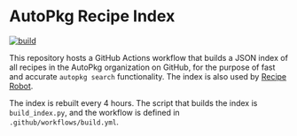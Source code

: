 # AutoPkg Recipe Index

[![build](https://github.com/autopkg/index/actions/workflows/build.yml/badge.svg)](https://github.com/autopkg/index/actions/workflows/build.yml)

This repository hosts a GitHub Actions workflow that builds a JSON index of all recipes in the AutoPkg organization on GitHub, for the purpose of fast and accurate `autopkg search` functionality. The index is also used by [Recipe Robot](https://github.com/homebysix/recipe-robot).

The index is rebuilt every 4 hours. The script that builds the index is `build_index.py`, and the workflow is defined in `.github/workflows/build.yml`.
